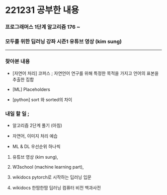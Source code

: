 # 221231 공부한 내용

### 프로그래머스 1단계 알고리즘 176 ~

### 모두를 위한 딥러닝 강좌 시즌1 유튜브 영상 (kim sung)

---

### 찾아본 내용

- [자연어 처리] 코퍼스 ; 자연언어 연구를 위해 특정한 목적을 가지고 언어의 표본을 추출한 집합

- [ML] Placeholders

- [python] sort 와 sorted의 차이

### 내일 할 일 ;

- 알고리즘 2단계 풀기 (아침)

- 자연어, 이미지 처리 예습

- ML & DL 우선순위 하나씩

1. 유튜브 영상 (kim sung),

2. W3school (machine learning part),

3. wikidocs pytorch로 시작하는 딥러닝 입문

4. wikidocs 한땀한땀 딥러닝 컴퓨터 비전 백과사전

